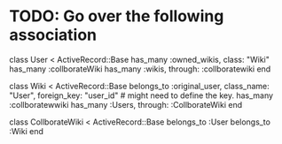 # TODO: Go over the following association

class User < ActiveRecord::Base
  has_many :owned_wikis, class: "Wiki"
  has_many :collborateWiki
  has_many :wikis, through: :collboratewiki
end
 
class Wiki < ActiveRecord::Base
  belongs_to :original_user, class_name: "User", foreign_key: "user_id" # might need to define the key.
  has_many :collboratewwiki
  has_many :Users, through: :CollborateWiki
end

class CollborateWiki < ActiveRecord::Base
  belongs_to :User
  belongs_to :Wiki
end